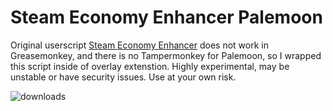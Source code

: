 # Steam Economy Enhancer Palemoon

Original userscript [Steam Economy Enhancer](https://github.com/Nuklon/Steam-Economy-Enhancer) does not work in Greasemonkey, and there is no Tampermonkey for Palemoon, so I wrapped this script inside of overlay extenstion. Highly experimental, may be unstable or have security issues. Use at your own risk.

![downloads](https://img.shields.io/github/downloads/Ryzhehvost/Steam-Economy-Enhancer-Palemoon/total.svg?style=social)
